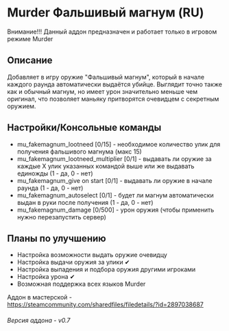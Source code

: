 # Murder Фальшивый магнум (RU)
Внимание!!! Данный аддон предназначен и работает только в игровом режиме Murder

## Описание
Добавляет в игру оружие "Фальшивый магнум", который в начале каждого раунда автоматически выдаётся убийце. Выглядит точно также как и обычный магнум, но имеет урон значительно меньше чем оригинал, что позволяет маньяку притворятся очевидцем с секретным оружием.

## Настройки/Консольные команды
 * mu_fakemagnum_lootneed [0/15] - необходимое количество улик для получения фальшивого магнума (макс 15)
 * mu_fakemagnum_lootneed_multiplier [0/1] - выдавать ли оружие за каждые X улик указанных командой выше или же выдавать единожды (1 - да, 0 - нет)
 * mu_fakemagnum_give on start [0/1] - выдавать ли оружие в начале раунда (1 - да, 0 - нет)
 * mu_fakemagnum_autoselect [0/1] - будет ли магнум автоматически выдан в руки после получения (1 - да, 0 - нет)
 * mu_fakemagnum_damage [0/500] - урон оружия (чтобы применить нужно перезапустить сервер)

## Планы по улучшению
 * Настройка возможности выдать оружие очевидцу
 * Настройка выдачи оружия за улики ✔
 * Настройка выпадения и подбора оружия другими игроками
 * Настройка урона ✔
 * Возможная поддержка всех языков Murder

Аддон в мастерской - https://steamcommunity.com/sharedfiles/filedetails/?id=2897038687

###### Версия аддона - v0.7
